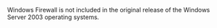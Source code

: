 <Token xmlns:xlink="http://www.w3.org/1999/xlink">Windows Firewall is not included in the original release of the Windows Server 2003 operating systems.</Token>